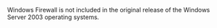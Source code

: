 <Token xmlns:xlink="http://www.w3.org/1999/xlink">Windows Firewall is not included in the original release of the Windows Server 2003 operating systems.</Token>